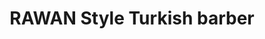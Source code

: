 ---
title: "RAWAN Style Turkish barber"
url: /glasgow/rawan-style-turkish-barber/
shop: hairdresser
---